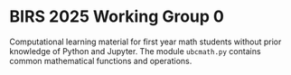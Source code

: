 # BIRS 2025 Working Group 0

Computational learning material for first year math students without prior knowledge of Python and Jupyter. The module `ubcmath.py` contains common mathematical functions and operations.
